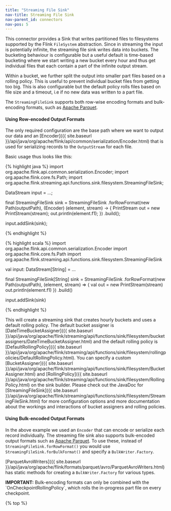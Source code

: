 ```yaml
---
title: "Streaming File Sink"
nav-title: Streaming File Sink
nav-parent_id: connectors
nav-pos: 5
---
```

<!--
Licensed to the Apache Software Foundation (ASF) under one
or more contributor license agreements.  See the NOTICE file
distributed with this work for additional information
regarding copyright ownership.  The ASF licenses this file
to you under the Apache License, Version 2.0 (the
"License"); you may not use this file except in compliance
with the License.  You may obtain a copy of the License at

  http://www.apache.org/licenses/LICENSE-2.0

Unless required by applicable law or agreed to in writing,
software distributed under the License is distributed on an
"AS IS" BASIS, WITHOUT WARRANTIES OR CONDITIONS OF ANY
KIND, either express or implied.  See the License for the
specific language governing permissions and limitations
under the License.
-->

This connector provides a Sink that writes partitioned files to filesystems
supported by the Flink `FileSystem` abstraction. Since in streaming the input
is potentially infinite, the streaming file sink writes data into buckets. The
bucketing behaviour is configurable but a useful default is time-based
bucketing where we start writing a new bucket every hour and thus get
individual files that each contain a part of the infinite output stream.

Within a bucket, we further split the output into smaller part files based on a
rolling policy. This is useful to prevent individual bucket files from getting
too big. This is also configurable but the default policy rolls files based on
file size and a timeout, i.e if no new data was written to a part file. 

The `StreamingFileSink` supports both row-wise encoding formats and
bulk-encoding formats, such as [Apache Parquet](http://parquet.apache.org).

#### Using Row-encoded Output Formats

The only required configuration are the base path where we want to output our
data and an
[Encoder]({{ site.baseurl }}/api/java/org/apache/flink/api/common/serialization/Encoder.html)
that is used for serializing records to the `OutputStream` for each file.

Basic usage thus looks like this:


<div class="codetabs" markdown="1">
<div data-lang="java" markdown="1">
{% highlight java %}
import org.apache.flink.api.common.serialization.Encoder;
import org.apache.flink.core.fs.Path;
import org.apache.flink.streaming.api.functions.sink.filesystem.StreamingFileSink;

DataStream<String> input = ...;

final StreamingFileSink<String> sink = StreamingFileSink
	.forRowFormat(new Path(outputPath), (Encoder<String>) (element, stream) -> {
		PrintStream out = new PrintStream(stream);
		out.println(element.f1);
	})
	.build();

input.addSink(sink);

{% endhighlight %}
</div>
<div data-lang="scala" markdown="1">
{% highlight scala %}
import org.apache.flink.api.common.serialization.Encoder
import org.apache.flink.core.fs.Path
import org.apache.flink.streaming.api.functions.sink.filesystem.StreamingFileSink

val input: DataStream[String] = ...

final StreamingFileSink[String] sink = StreamingFileSink
	.forRowFormat(new Path(outputPath), (element, stream) => {
		val out = new PrintStream(stream)
		out.println(element.f1)
	})
	.build()

input.addSink(sink)

{% endhighlight %}
</div>
</div>

This will create a streaming sink that creates hourly buckets and uses a
default rolling policy. The default bucket assigner is
[DateTimeBucketAssigner]({{ site.baseurl }}/api/java/org/apache/flink/streaming/api/functions/sink/filesystem/bucketassigners/DateTimeBucketAssigner.html)
and the default rolling policy is
[DefaultRollingPolicy]({{ site.baseurl }}/api/java/org/apache/flink/streaming/api/functions/sink/filesystem/rollingpolicies/DefaultRollingPolicy.html).
You can specify a custom
[BucketAssigner]({{ site.baseurl }}/api/java/org/apache/flink/streaming/api/functions/sink/filesystem/BucketAssigner.html)
and
[RollingPolicy]({{ site.baseurl }}/api/java/org/apache/flink/streaming/api/functions/sink/filesystem/RollingPolicy.html)
on the sink builder. Please check out the JavaDoc for
[StreamingFileSink]({{ site.baseurl }}/api/java/org/apache/flink/streaming/api/functions/sink/filesystem/StreamingFileSink.html)
for more configuration options and more documentation about the workings and
interactions of bucket assigners and rolling policies.

#### Using Bulk-encoded Output Formats

In the above example we used an `Encoder` that can encode or serialize each
record individually. The streaming file sink also supports bulk-encoded output
formats such as [Apache Parquet](http://parquet.apache.org). To use these,
instead of `StreamingFileSink.forRowFormat()` you would use
`StreamingFileSink.forBulkFormat()` and specify a `BulkWriter.Factory`.

[ParquetAvroWriters]({{ site.baseurl }}/api/java/org/apache/flink/formats/parquet/avro/ParquetAvroWriters.html)
has static methods for creating a `BulkWriter.Factory` for various types.

<div class="alert alert-info">
    <b>IMPORTANT:</b> Bulk-encoding formats can only be combined with the
    `OnCheckpointRollingPolicy`, which rolls the in-progress part file on
    every checkpoint.
</div>

{% top %}
